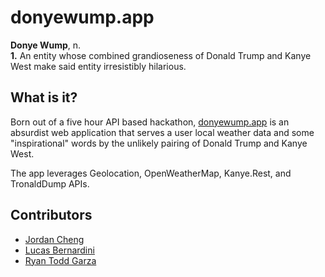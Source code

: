 # donyewump.app

**Donye Wump**, n. <br>
**1.** An entity whose combined grandioseness of Donald Trump and Kanye West make said entity irresistibly hilarious.

## What is it?

Born out of a five hour API based hackathon, [donyewump.app](https://donyewump.app) is an absurdist web application that serves a user local weather data and some "inspirational" words by the unlikely pairing of Donald Trump and Kanye West.

The app leverages Geolocation, OpenWeatherMap, Kanye.Rest, and TronaldDump APIs.

## Contributors

- [Jordan Cheng](https://github.com/jordancheng604)
- [Lucas Bernardini](https://github.com/LucasBernardini)
- [Ryan Todd Garza](https://github.com/ryantoddgarza)
